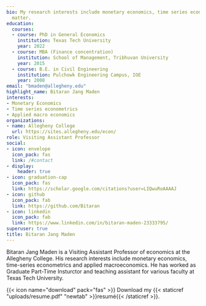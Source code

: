 ```yaml
---
bio: My research interests include monetary economics, time series econometrics and applied macro economics
  matter.
education:
  courses:
  - course: PhD in General Economics
    institution: Texas Tech University
    year: 2022
  - course: MBA (Finance concentration)
    institution: School of Management, Tribhuvan University
    year: 2015
  - course: B.E. in Civil Engineering
    institution: Pulchowk Engineering Campus, IOE
    year: 2008
email: "bmaden@allegheny.edu"
highlight_name: Bitaran Jang Maden
interests:
- Monetary Economics
- Time series econometrics
- Applied macro economics
organizations:
- name: Allegheny College
  url: https://sites.allegheny.edu/econ/
role: Visiting Assistant Professor
social:
- icon: envelope
  icon_pack: fas
  link: /#contact
- display:
    header: true
- icon: graduation-cap
  icon_pack: fas
  link: https://scholar.google.com/citations?user=LIQwuRoAAAAJ
- icon: github
  icon_pack: fab
  link: https://github.com/Bitaran
- icon: linkedin
  icon_pack: fab
  link: https://www.linkedin.com/in/bitaran-maden-23333795/
superuser: true
title: Bitaran Jang Maden
---
```


Bitaran Jang Maden is a Visiting Assistant Professor of economics at the Allegheny College. His research interests include monetary economics, time-series econometrics and applied macroeconomics. He has worked as Graduate Part-Time Insturctor and teaching assistant for various faculty at Texas Tech University.

{{< icon name="download" pack="fas" >}} Download my {{< staticref "uploads/resume.pdf" "newtab" >}}resumé{{< /staticref >}}.
